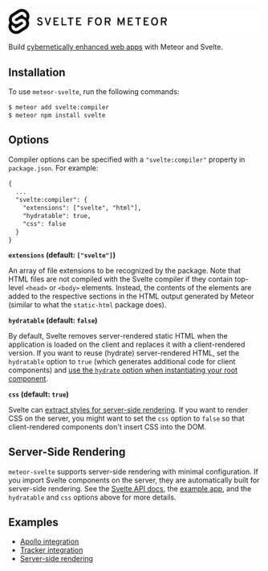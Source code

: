 ![Svelte for Meteor](banner.png)

Build [cybernetically enhanced web apps](https://svelte.dev) with Meteor and Svelte.

## Installation

To use `meteor-svelte`, run the following commands:

```
$ meteor add svelte:compiler
$ meteor npm install svelte
```

## Options

Compiler options can be specified with a `"svelte:compiler"` property in `package.json`. For example:

```
{
  ...
  "svelte:compiler": {
    "extensions": ["svelte", "html"],
    "hydratable": true,
    "css": false
  }
}
```

**`extensions` (default: `["svelte"]`)**

An array of file extensions to be recognized by the package.
Note that HTML files are not compiled with the Svelte compiler if they contain top-level `<head>` or `<body>` elements.
Instead, the contents of the elements are added to the respective sections in the HTML output generated by Meteor (similar to what the `static-html` package does).

**`hydratable` (default: `false`)**

By default, Svelte removes server-rendered static HTML when the application is loaded on the client and replaces it with a client-rendered version.
If you want to reuse (hydrate) server-rendered HTML, set the `hydratable` option to `true` (which generates additional code for client components) and [use the `hydrate` option when instantiating your root component](https://svelte.dev/docs#Creating_a_component).

**`css` (default: `true`)**

Svelte can [extract styles for server-side rendering](https://svelte.dev/docs#Server-side_component_API).
If you want to render CSS on the server, you might want to set the `css` option to `false` so that client-rendered components don't insert CSS into the DOM.

## Server-Side Rendering

`meteor-svelte` supports server-side rendering with minimal configuration.
If you import Svelte components on the server, they are automatically built for server-side rendering.
See the [Svelte API docs](https://svelte.dev/docs#Server-side_component_API), the [example app](https://github.com/meteor-svelte/ssr-example), and the `hydratable` and `css` options above for more details.

## Examples

* [Apollo integration](https://github.com/meteor-svelte/apollo-example)
* [Tracker integration](https://github.com/meteor-svelte/tracker-example)
* [Server-side rendering](https://github.com/meteor-svelte/ssr-example)
